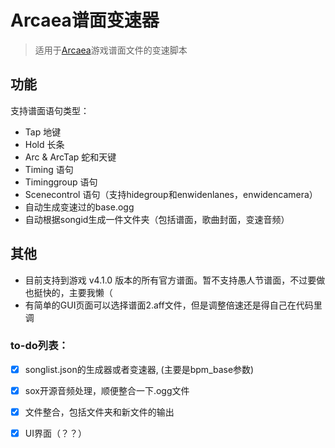 
# Arcaea谱面变速器


> 适用于[Arcaea](https://arcaea.lowiro.com/en)游戏谱面文件的变速脚本

## 功能
支持谱面语句类型：
- Tap 地键
- Hold 长条
- Arc & ArcTap 蛇和天键
- Timing 语句
- Timinggroup 语句
- Scenecontrol 语句（支持hidegroup和enwidenlanes，enwidencamera）
- 自动生成变速过的base.ogg
- 自动根据songid生成一件文件夹（包括谱面，歌曲封面，变速音频）

## 其他

- 目前支持到游戏 v4.1.0 版本的所有官方谱面。暂不支持愚人节谱面，不过要做也挺快的，主要我懒（
- 有简单的GUI页面可以选择谱面2.aff文件，但是调整倍速还是得自己在代码里调

### to-do列表：
- [x] songlist.json的生成器或者变速器, (主要是bpm_base参数)
- [x] sox开源音频处理，顺便整合一下.ogg文件
- [x] 文件整合，包括文件夹和新文件的输出
- [x] UI界面（？？）

